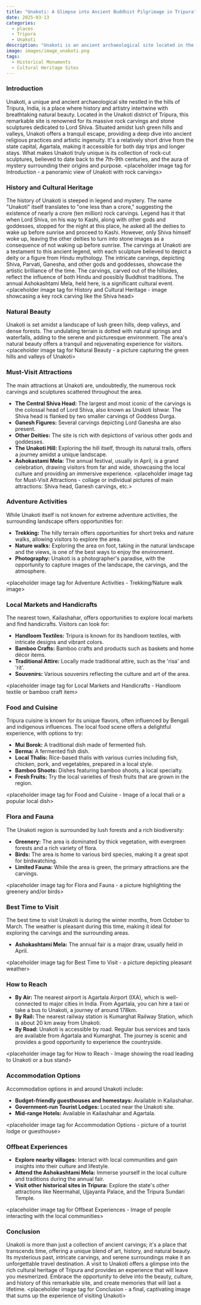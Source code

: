```yaml
---
title: "Unakoti: A Glimpse into Ancient Buddhist Pilgrimage in Tripura"
date: 2025-03-13
categories:
  - places
  - Tripura
  - Unakoti
description: "Unakoti is an ancient archaeological site located in the Badgam district of Tripura, famous for its rock-cut sculptures and historical significance. It was once a prominent Buddhist pilgrimage site and dates back to the 8th century AD. The site features the Unakoti Temple, dedicated to Lord Vishnu, along with other temples such as Kalyanashram, which adds to its cultural and spiritual importance."
image: images/image_unakoti.png
tags: 
  - Historical Monuments
  - Cultural Heritage Sites
---
```



### **Introduction**

Unakoti, a unique and ancient archaeological site nestled in the hills of Tripura, India, is a place where history and artistry intertwine with breathtaking natural beauty. Located in the Unakoti district of Tripura, this remarkable site is renowned for its massive rock carvings and stone sculptures dedicated to Lord Shiva. Situated amidst lush green hills and valleys, Unakoti offers a tranquil escape, providing a deep dive into ancient religious practices and artistic ingenuity. It's a relatively short drive from the state capital, Agartala, making it accessible for both day trips and longer stays. What makes Unakoti truly unique is its collection of rock-cut sculptures, believed to date back to the 7th-9th centuries, and the aura of mystery surrounding their origins and purpose.
<placeholder image tag for Introduction - a panoramic view of Unakoti with rock carvings>

### **History and Cultural Heritage**

The history of Unakoti is steeped in legend and mystery. The name "Unakoti" itself translates to "one less than a crore," suggesting the existence of nearly a crore (ten million) rock carvings. Legend has it that when Lord Shiva, on his way to Kashi, along with other gods and goddesses, stopped for the night at this place, he asked all the deities to wake up before sunrise and proceed to Kashi. However, only Shiva himself woke up, leaving the other deities to turn into stone images as a consequence of not waking up before sunrise. The carvings at Unakoti are a testament to this ancient legend, with each sculpture believed to depict a deity or a figure from Hindu mythology. The intricate carvings, depicting Shiva, Parvati, Ganesha, and other gods and goddesses, showcase the artistic brilliance of the time. The carvings, carved out of the hillsides, reflect the influence of both Hindu and possibly Buddhist traditions. The annual Ashokashtami Mela, held here, is a significant cultural event.
<placeholder image tag for History and Cultural Heritage - image showcasing a key rock carving like the Shiva head>

### **Natural Beauty**

Unakoti is set amidst a landscape of lush green hills, deep valleys, and dense forests. The undulating terrain is dotted with natural springs and waterfalls, adding to the serene and picturesque environment. The area's natural beauty offers a tranquil and rejuvenating experience for visitors. <placeholder image tag for Natural Beauty - a picture capturing the green hills and valleys of Unakoti>

### **Must-Visit Attractions**

The main attractions at Unakoti are, undoubtedly, the numerous rock carvings and sculptures scattered throughout the area.

*   **The Central Shiva Head:** The largest and most iconic of the carvings is the colossal head of Lord Shiva, also known as Unakoti Ishwar. The Shiva head is flanked by two smaller carvings of Goddess Durga.
*   **Ganesh Figures:** Several carvings depicting Lord Ganesha are also present.
*   **Other Deities:** The site is rich with depictions of various other gods and goddesses.
*   **The Unakoti Hill:** Exploring the hill itself, through its natural trails, offers a journey amidst a unique landscape.
*   **Ashokastami Mela:** The annual festival, usually in April, is a grand celebration, drawing visitors from far and wide, showcasing the local culture and providing an immersive experience.
<placeholder image tag for Must-Visit Attractions - collage or individual pictures of main attractions: Shiva head, Ganesh carvings, etc.>

### **Adventure Activities**

While Unakoti itself is not known for extreme adventure activities, the surrounding landscape offers opportunities for:

*   **Trekking:** The hilly terrain offers opportunities for short treks and nature walks, allowing visitors to explore the area.
*   **Nature walks:** Exploring the area on foot, taking in the natural landscape and the views, is one of the best ways to enjoy the environment.
*   **Photography:** Unakoti is a photographer's paradise, with the opportunity to capture images of the landscape, the carvings, and the atmosphere.

<placeholder image tag for Adventure Activities - Trekking/Nature walk image>

### **Local Markets and Handicrafts**

The nearest town, Kailashahar, offers opportunities to explore local markets and find handicrafts. Visitors can look for:

*   **Handloom Textiles:** Tripura is known for its handloom textiles, with intricate designs and vibrant colors.
*   **Bamboo Crafts:** Bamboo crafts and products such as baskets and home décor items.
*   **Traditional Attire:** Locally made traditional attire, such as the 'risa' and 'rit'.
*   **Souvenirs:** Various souvenirs reflecting the culture and art of the area.

<placeholder image tag for Local Markets and Handicrafts - Handloom textile or bamboo craft item>

### **Food and Cuisine**

Tripura cuisine is known for its unique flavors, often influenced by Bengali and indigenous influences. The local food scene offers a delightful experience, with options to try:

*   **Mui Borok:** A traditional dish made of fermented fish.
*   **Berma:** A fermented fish dish.
*   **Local Thalis:** Rice-based thalis with various curries including fish, chicken, pork, and vegetables, prepared in a local style.
*   **Bamboo Shoots:** Dishes featuring bamboo shoots, a local specialty.
*   **Fresh Fruits:** Try the local varieties of fresh fruits that are grown in the region.

<placeholder image tag for Food and Cuisine - Image of a local thali or a popular local dish>

### **Flora and Fauna**

The Unakoti region is surrounded by lush forests and a rich biodiversity:

*   **Greenery:** The area is dominated by thick vegetation, with evergreen forests and a rich variety of flora.
*   **Birds:** The area is home to various bird species, making it a great spot for birdwatching.
*   **Limited Fauna:** While the area is green, the primary attractions are the carvings.

<placeholder image tag for Flora and Fauna - a picture highlighting the greenery and/or birds>

### **Best Time to Visit**

The best time to visit Unakoti is during the winter months, from October to March. The weather is pleasant during this time, making it ideal for exploring the carvings and the surrounding areas.

*   **Ashokashtami Mela:** The annual fair is a major draw, usually held in April.

<placeholder image tag for Best Time to Visit - a picture depicting pleasant weather>

### **How to Reach**

*   **By Air:** The nearest airport is Agartala Airport (IXA), which is well-connected to major cities in India. From Agartala, you can hire a taxi or take a bus to Unakoti, a journey of around 178km.
*   **By Rail:** The nearest railway station is Kumarghat Railway Station, which is about 20 km away from Unakoti.
*   **By Road:** Unakoti is accessible by road. Regular bus services and taxis are available from Agartala and Kumarghat. The journey is scenic and provides a good opportunity to experience the countryside.

<placeholder image tag for How to Reach - Image showing the road leading to Unakoti or a bus stand>

### **Accommodation Options**

Accommodation options in and around Unakoti include:

*   **Budget-friendly guesthouses and homestays:** Available in Kailashahar.
*   **Government-run Tourist Lodges:** Located near the Unakoti site.
*   **Mid-range Hotels:** Available in Kailashahar and Agartala.

<placeholder image tag for Accommodation Options - picture of a tourist lodge or guesthouse>

### **Offbeat Experiences**

*   **Explore nearby villages:** Interact with local communities and gain insights into their culture and lifestyle.
*   **Attend the Ashokashtami Mela:** Immerse yourself in the local culture and traditions during the annual fair.
*   **Visit other historical sites in Tripura:** Explore the state's other attractions like Neermahal, Ujjayanta Palace, and the Tripura Sundari Temple.

<placeholder image tag for Offbeat Experiences - Image of people interacting with the local communities>

### **Conclusion**

Unakoti is more than just a collection of ancient carvings; it's a place that transcends time, offering a unique blend of art, history, and natural beauty. Its mysterious past, intricate carvings, and serene surroundings make it an unforgettable travel destination. A visit to Unakoti offers a glimpse into the rich cultural heritage of Tripura and provides an experience that will leave you mesmerized. Embrace the opportunity to delve into the beauty, culture, and history of this remarkable site, and create memories that will last a lifetime.
<placeholder image tag for Conclusion - a final, captivating image that sums up the experience of visiting Unakoti>


